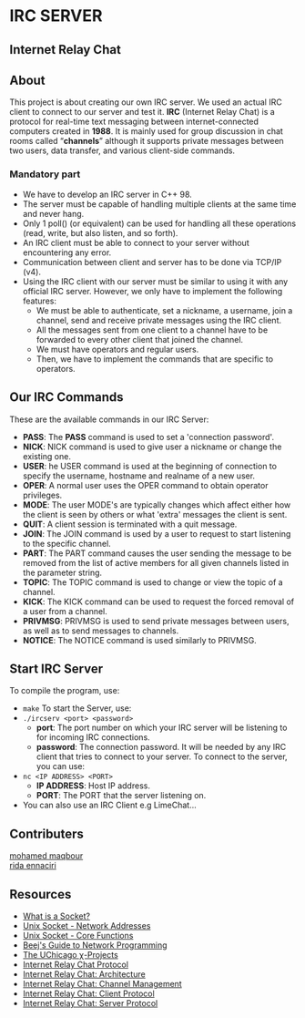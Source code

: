   # IRC SERVER #

  ## Internet Relay Chat ##

  ## About
  This project is about creating our own IRC server. We used an actual IRC client to connect to our server and test it.
  **IRC** (Internet Relay Chat) is a protocol for real-time text messaging between internet-connected computers created in **1988**. It is mainly used for group discussion in chat rooms called “**channels**” although it supports private messages between two users, data transfer, and various client-side commands.

  ### Mandatory part
  - We have to develop an IRC server in C++ 98.
  - The server must be capable of handling multiple clients at the same time and never hang.
  - Only 1 poll() (or equivalent) can be used for handling all these operations (read, write, but also listen, and so forth).
  - An IRC client must be able to connect to your server without encountering any error.
  - Communication between client and server has to be done via TCP/IP (v4).
  - Using the IRC client with our server must be similar to using it with any official IRC server. However, we only have to implement the following features:
      -  We must be able to authenticate, set a nickname, a username, join a channel, send and receive private messages using the IRC client.
      -  All the messages sent from one client to a channel have to be forwarded to every other client that joined the channel.
      -  We must have operators and regular users.
      -  Then, we have to implement the commands that are specific to operators.

  ## Our IRC Commands
  These are the available commands in our IRC Server:
  - **PASS**: The **PASS** command is used to set a 'connection password'.
  - **NICK**: NICK command is used to give user a nickname or change the existing one.
  - **USER**: he USER command is used at the beginning of connection to specify the username, hostname and realname of a new user.
  - **OPER**: A normal user uses the OPER command to obtain operator privileges.
  - **MODE**: The user MODE's are typically changes which affect either how the client is seen by others or what 'extra' messages the client is sent.
  - **QUIT**: A client session is terminated with a quit message.
  - **JOIN**: The JOIN command is used by a user to request to start listening to the specific channel.
  - **PART**: The PART command causes the user sending the message to be removed from the list of active members for all given channels listed in the parameter string.
  - **TOPIC**: The TOPIC command is used to change or view the topic of a channel.
  - **KICK**: The KICK command can be used to request the forced removal of a user from a channel.
  - **PRIVMSG**: PRIVMSG is used to send private messages between users, as well as to send messages to channels.
  - **NOTICE**: The NOTICE command is used similarly to PRIVMSG.

  ## Start IRC Server
  To compile the program, use:
  - `make`
  To start the Server, use:
  - `./ircserv <port> <password>`
      - **port**: The port number on which your IRC server will be listening to for incoming IRC connections.
      - **password**: The connection password. It will be needed by any IRC client that tries to connect to your server.
  To connect to the server, you can use:
  - `nc <IP ADDRESS> <PORT>`
      - **IP ADDRESS**: Host IP address.
      - **PORT**: The PORT that the server listening on.
  - You can also use an IRC Client e.g LimeChat...

  ## Contributers

  [mohamed maqbour](https://github.com/MohamedMQ)  
  [rida ennaciri](https://github.com/ennaciririda)

  ## Resources
  * [What is a Socket?](https://www.tutorialspoint.com/unix_sockets/what_is_socket.htm)
  * [Unix Socket - Network Addresses](https://www.tutorialspoint.com/unix_sockets/network_addresses.htm)
  * [Unix Socket - Core Functions](https://www.tutorialspoint.com/unix_sockets/socket_core_functions.htm)
  * [Beej's Guide to Network Programming](https://beej.us/guide/bgnet/html/)
  * [The UChicago χ-Projects](http://chi.cs.uchicago.edu/chirc/index.html)
  * [Internet Relay Chat Protocol](https://datatracker.ietf.org/doc/html/rfc1459)
  * [Internet Relay Chat: Architecture](https://datatracker.ietf.org/doc/html/rfc2810)
  * [Internet Relay Chat: Channel Management](https://datatracker.ietf.org/doc/html/rfc2811)
  * [Internet Relay Chat: Client Protocol](https://datatracker.ietf.org/doc/html/rfc2812)
  * [Internet Relay Chat: Server Protocol](https://datatracker.ietf.org/doc/html/rfc2813)
